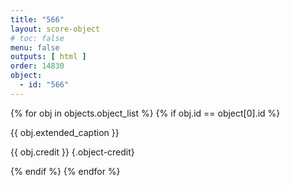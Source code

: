 ```yaml
---
title: "566"
layout: score-object
# toc: false
menu: false
outputs: [ html ]
order: 14830
object:
  - id: "566"
---
```


{% for obj in objects.object_list %}
{% if obj.id == object[0].id %}

{{ obj.extended_caption }}

{{ obj.credit }} {.object-credit}

{% endif %}
{% endfor %}
